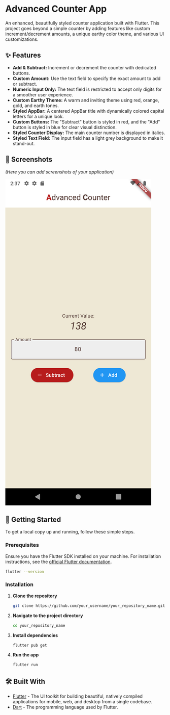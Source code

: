 # Advanced Counter App

An enhanced, beautifully styled counter application built with Flutter. This project goes beyond a simple counter by adding features like custom increment/decrement amounts, a unique earthy color theme, and various UI customizations.

## ✨ Features

*   **Add & Subtract:** Increment or decrement the counter with dedicated buttons.
*   **Custom Amount:** Use the text field to specify the exact amount to add or subtract.
*   **Numeric Input Only:** The text field is restricted to accept only digits for a smoother user experience.
*   **Custom Earthy Theme:** A warm and inviting theme using red, orange, gold, and earth tones.
*   **Styled AppBar:** A centered AppBar title with dynamically colored capital letters for a unique look.
*   **Custom Buttons:** The "Subtract" button is styled in red, and the "Add" button is styled in blue for clear visual distinction.
*   **Styled Counter Display:** The main counter number is displayed in italics.
*   **Styled Text Field:** The input field has a light grey background to make it stand-out.

## 📸 Screenshots

*(Here you can add screenshots of your application)*

![App Screenshot](screenshots/app_screenshot.png "Main screen of the Advanced Counter App")

## 🚀 Getting Started

To get a local copy up and running, follow these simple steps.

### Prerequisites

Ensure you have the Flutter SDK installed on your machine. For installation instructions, see the [official Flutter documentation](https://docs.flutter.dev/get-started/install).

```sh
flutter --version
```

### Installation

1.  **Clone the repository**
    ```sh
    git clone https://github.com/your_username/your_repository_name.git
    ```
2.  **Navigate to the project directory**
    ```sh
    cd your_repository_name
    ```
3.  **Install dependencies**
    ```sh
    flutter pub get
    ```
4.  **Run the app**
    ```sh
    flutter run
    ```

## 🛠️ Built With

*   [Flutter](https://flutter.dev/) - The UI toolkit for building beautiful, natively compiled applications for mobile, web, and desktop from a single codebase.
*   [Dart](https://dart.dev/) - The programming language used by Flutter.
